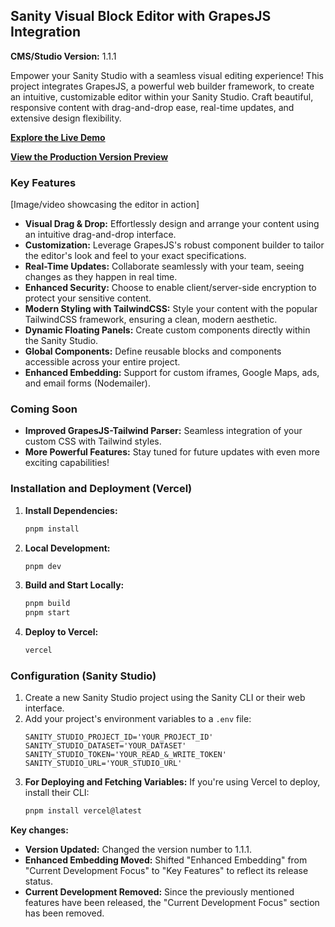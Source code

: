 

## Sanity Visual Block Editor with GrapesJS Integration

**CMS/Studio Version:** 1.1.1

Empower your Sanity Studio with a seamless visual editing experience! This project integrates GrapesJS, a powerful web builder framework, to create an intuitive, customizable editor within your Sanity Studio. Craft beautiful, responsive content with drag-and-drop ease, real-time updates, and extensive design flexibility.

[**Explore the Live Demo**](https://page-builder-front.vercel.app/)

[**View the Production Version Preview**](https://www.sebastianaanstad.com/project/sanity-custom-block-editor)

### Key Features

[Image/video showcasing the editor in action]

- **Visual Drag & Drop:** Effortlessly design and arrange your content using an intuitive drag-and-drop interface.
- **Customization:** Leverage GrapesJS's robust component builder to tailor the editor's look and feel to your exact specifications.
- **Real-Time Updates:** Collaborate seamlessly with your team, seeing changes as they happen in real time.
- **Enhanced Security:** Choose to enable client/server-side encryption to protect your sensitive content.
- **Modern Styling with TailwindCSS:** Style your content with the popular TailwindCSS framework, ensuring a clean, modern aesthetic.
- **Dynamic Floating Panels:** Create custom components directly within the Sanity Studio.
- **Global Components:** Define reusable blocks and components accessible across your entire project.
- **Enhanced Embedding:** Support for custom iframes, Google Maps, ads, and email forms (Nodemailer).

### Coming Soon

- **Improved GrapesJS-Tailwind Parser:** Seamless integration of your custom CSS with Tailwind styles.
- **More Powerful Features:** Stay tuned for future updates with even more exciting capabilities!

### Installation and Deployment (Vercel)

1. **Install Dependencies:**
   ```bash
   pnpm install
   ```
2. **Local Development:**

   ```bash
   pnpm dev
   ```

3. **Build and Start Locally:**

   ```bash
   pnpm build
   pnpm start
   ```

4. **Deploy to Vercel:**
   ```bash
   vercel
   ```

### Configuration (Sanity Studio)

1. Create a new Sanity Studio project using the Sanity CLI or their web interface.
2. Add your project's environment variables to a `.env` file:
   ```
   SANITY_STUDIO_PROJECT_ID='YOUR_PROJECT_ID'
   SANITY_STUDIO_DATASET='YOUR_DATASET'
   SANITY_STUDIO_TOKEN='YOUR_READ_&_WRITE_TOKEN'
   SANITY_STUDIO_URL='YOUR_STUDIO_URL'
   ```
3. **For Deploying and Fetching Variables:** If you're using Vercel to deploy, install their CLI:
   ```bash
   pnpm install vercel@latest
   ```

**Key changes:**

- **Version Updated:** Changed the version number to 1.1.1.
- **Enhanced Embedding Moved:** Shifted "Enhanced Embedding" from "Current Development Focus" to "Key Features" to reflect its release status.
- **Current Development Removed:** Since the previously mentioned features have been released, the "Current Development Focus" section has been removed.
